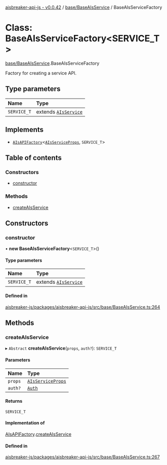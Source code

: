 [aisbreaker-api-js - v0.0.42](../README.md) / [base/BaseAIsService](../modules/base_BaseAIsService.md) / BaseAIsServiceFactory

# Class: BaseAIsServiceFactory<SERVICE_T\>

[base/BaseAIsService](../modules/base_BaseAIsService.md).BaseAIsServiceFactory

Factory for creating a service API.

## Type parameters

| Name | Type |
| :------ | :------ |
| `SERVICE_T` | extends [`AIsService`](../interfaces/api_AIsService.AIsService.md) |

## Implements

- [`AIsAPIFactory`](../interfaces/api_AIsService.AIsAPIFactory.md)<[`AIsServiceProps`](../interfaces/api_AIsService.AIsServiceProps.md), `SERVICE_T`\>

## Table of contents

### Constructors

- [constructor](base_BaseAIsService.BaseAIsServiceFactory.md#constructor)

### Methods

- [createAIsService](base_BaseAIsService.BaseAIsServiceFactory.md#createaisservice)

## Constructors

### constructor

• **new BaseAIsServiceFactory**<`SERVICE_T`\>()

#### Type parameters

| Name | Type |
| :------ | :------ |
| `SERVICE_T` | extends [`AIsService`](../interfaces/api_AIsService.AIsService.md) |

#### Defined in

[aisbreaker-js/packages/aisbreaker-api-js/src/base/BaseAIsService.ts:264](https://github.com/aisbreaker/aisbreaker-js/blob/develop/packages/aisbreaker-api-js/src/base/BaseAIsService.ts#L264)

## Methods

### createAIsService

▸ `Abstract` **createAIsService**(`props`, `auth?`): `SERVICE_T`

#### Parameters

| Name | Type |
| :------ | :------ |
| `props` | [`AIsServiceProps`](../interfaces/api_AIsService.AIsServiceProps.md) |
| `auth?` | [`Auth`](../interfaces/api_models_Auth.Auth.md) |

#### Returns

`SERVICE_T`

#### Implementation of

[AIsAPIFactory](../interfaces/api_AIsService.AIsAPIFactory.md).[createAIsService](../interfaces/api_AIsService.AIsAPIFactory.md#createaisservice)

#### Defined in

[aisbreaker-js/packages/aisbreaker-api-js/src/base/BaseAIsService.ts:267](https://github.com/aisbreaker/aisbreaker-js/blob/develop/packages/aisbreaker-api-js/src/base/BaseAIsService.ts#L267)

